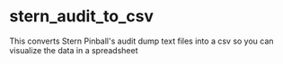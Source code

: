 # stern_audit_to_csv
This converts Stern Pinball's audit dump text files into a csv so you can visualize the data in a spreadsheet
